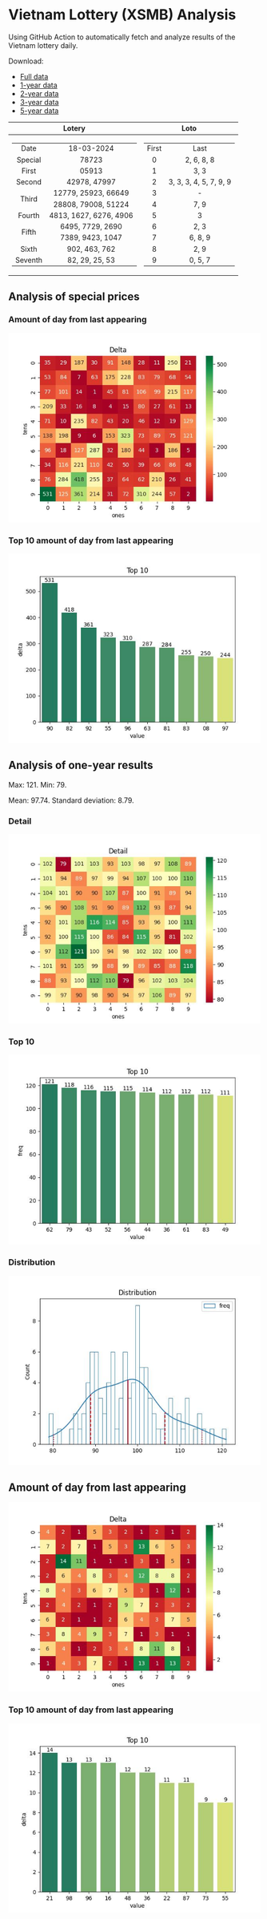 # Vietnam Lottery (XSMB) Analysis

Using GitHub Action to automatically fetch and analyze results of the Vietnam lottery daily.

Download:

* [Full data](https://raw.githubusercontent.com/khiemdoan/vietnam-lottery-xsmb-analysis/main/results/xsmb.csv)
* [1-year data](https://raw.githubusercontent.com/khiemdoan/vietnam-lottery-xsmb-analysis/main/results/xsmb_1_year.csv)
* [2-year data](https://raw.githubusercontent.com/khiemdoan/vietnam-lottery-xsmb-analysis/main/results/xsmb_2_year.csv)
* [3-year data](https://raw.githubusercontent.com/khiemdoan/vietnam-lottery-xsmb-analysis/main/results/xsmb_3_year.csv)
* [5-year data](https://raw.githubusercontent.com/khiemdoan/vietnam-lottery-xsmb-analysis/main/results/xsmb_5_year.csv)

| Lotery      | Loto |
| :-----------: | :-----------: |
| <table><tr><td>Date</td><td>18-03-2024</td></tr><tr><td>Special</td><td>78723</td></tr><tr><td>First</td><td>05913</td></tr><tr><td>Second</td><td>42978, 47997</td></tr><tr><td rowspan="2">Third</td><td>12779, 25923, 66649</td></tr><tr><td>28808, 79008, 51224</td></tr><tr><td>Fourth</td><td>4813, 1627, 6276, 4906</td></tr><tr><td rowspan="2">Fifth</td><td>6495, 7729, 2690</td></tr><tr><td>7389, 9423, 1047</td></tr><tr><td>Sixth</td><td>902, 463, 762</td></tr><tr><td>Seventh</td><td>82, 29, 25, 53</td></tr></table> | <table><tr><td>First</td><td>Last</td></tr><tr><td>0</td><td>2, 6, 8, 8</td></tr><tr><td>1</td><td>3, 3</td></tr><tr><td>2</td><td>3, 3, 3, 4, 5, 7, 9, 9</td></tr><tr><td>3</td><td>-</td></tr><tr><td>4</td><td>7, 9</td></tr><tr><td>5</td><td>3</td></tr><tr><td>6</td><td>2, 3</td></tr><tr><td>7</td><td>6, 8, 9</td></tr><tr><td>8</td><td>2, 9</td></tr><tr><td>9</td><td>0, 5, 7</td></tr></table> |


<h2>Analysis of special prices</h2>

<h3>Amount of day from last appearing</h3>

![Delta](images/special_delta.jpg)

<h3>Top 10 amount of day from last appearing</h3>

![Delta top 10](images/special_delta_top_10.jpg)

<h2>Analysis of one-year results</h2>

Max: 121. Min: 79.

Mean: 97.74. Standard deviation: 8.79.

<h3>Detail</h3>

![Detail](images/heatmap.jpg)

<h3>Top 10</h3>

![Top 10](images/top-10.jpg)

<h3>Distribution</h3>

![Distribution](images/distribution.jpg)

<h2>Amount of day from last appearing</h2>

![Delta](images/delta.jpg)

<h3>Top 10 amount of day from last appearing</h3>

![Delta top 10](images/delta_top_10.jpg)